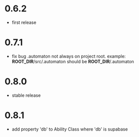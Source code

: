 # 0.6.2

- first release

# 0.7.1

- fix bug .automaton not always on project root. example: **ROOT_DIR**/src/.automaton should be **ROOT_DIR**/.automaton

# 0.8.0

- stable release

# 0.8.1

- add property 'db' to Ability Class where 'db' is supabase